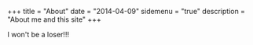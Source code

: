 +++
title = "About"
date = "2014-04-09"
sidemenu = "true"
description = "About me and this site"
+++

I won't be a loser!!!
